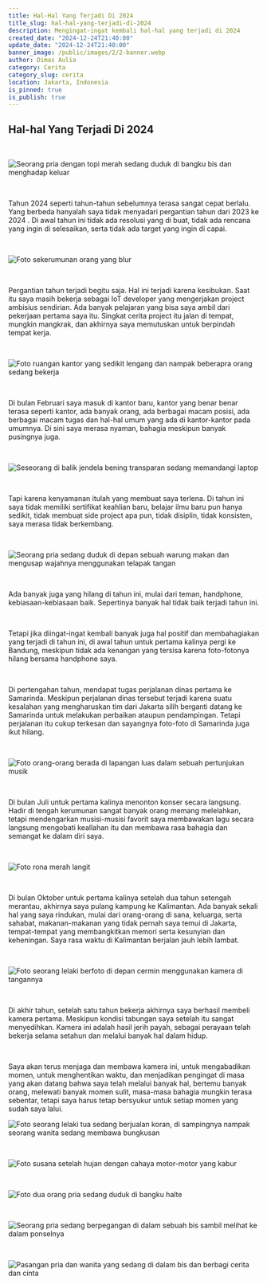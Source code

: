 ```yaml
---
title: Hal-Hal Yang Terjadi Di 2024
title_slug: hal-hal-yang-terjadi-di-2024
description: Mengingat-ingat kembali hal-hal yang terjadi di 2024
created_date: "2024-12-24T21:40:00"
update_date: "2024-12-24T21:40:00"
banner_image: /public/images/2/2-banner.webp
author: Dimas Aulia
category: Cerita
category_slug: cerita
location: Jakarta, Indonesia
is_pinned: true
is_publish: true
---
```


## Hal-hal Yang Terjadi Di 2024

<br>

![Seorang pria dengan topi merah sedang duduk di bangku bis dan menghadap keluar](/public/images/2/2-foto-di-bis.webp)


<br>

Tahun 2024 seperti tahun-tahun sebelumnya terasa sangat cepat berlalu. Yang berbeda hanyalah saya tidak menyadari pergantian tahun dari 2023 ke 2024 . Di awal tahun ini tidak ada resolusi yang di buat, tidak ada rencana yang ingin di selesaikan, serta tidak ada target yang ingin di capai.

<br>

![Foto sekerumunan orang yang blur](/public/images/2/2-foto-banyak-orang.webp)

<br>

Pergantian tahun terjadi begitu saja. Hal ini terjadi karena kesibukan. Saat itu saya masih bekerja sebagai IoT developer yang mengerjakan project ambisius sendirian. Ada banyak pelajaran yang bisa saya ambil dari pekerjaan pertama saya itu. Singkat cerita project itu jalan di tempat, mungkin mangkrak, dan akhirnya saya memutuskan untuk berpindah tempat kerja.

<br>

![Foto ruangan kantor yang sedikit lengang dan nampak beberapra orang sedang bekerja](/public/images/2/2-banner.webp)

<br>

Di bulan Februari saya masuk di kantor baru, kantor yang benar benar terasa seperti kantor, ada banyak orang, ada berbagai macam posisi, ada berbagai macam tugas dan hal-hal umum yang ada di kantor-kantor pada umumnya. Di sini saya merasa nyaman, bahagia meskipun banyak pusingnya juga.

<br>

![Seseorang di balik jendela bening transparan sedang memandangi laptop](/public/images/2/2-foto-orang-di-caffe.webp)

<br>

Tapi karena kenyamanan itulah yang membuat saya terlena. Di tahun ini saya tidak memiliki sertifikat keahlian baru, belajar ilmu baru pun hanya sedikit, tidak membuat side project apa pun, tidak disiplin, tidak konsisten, saya merasa tidak berkembang.

<br>

![Seorang pria sedang duduk di depan sebuah warung makan dan mengusap wajahnya menggunakan telapak tangan](/public/images/2/2-foto-pria-tua.webp)

<br>

Ada banyak juga yang hilang di tahun ini, mulai dari teman, handphone, kebiasaan-kebiasaan baik. Sepertinya banyak hal tidak baik terjadi tahun ini. 

<br>

Tetapi jika diingat-ingat kembali banyak juga hal positif dan membahagiakan yang terjadi di tahun ini, di awal tahun untuk pertama kalinya pergi ke Bandung, meskipun tidak ada kenangan yang tersisa karena foto-fotonya hilang bersama handphone saya.

<br>

Di pertengahan tahun, mendapat tugas perjalanan dinas pertama ke Samarinda. Meskipun perjalanan dinas tersebut terjadi karena suatu kesalahan yang mengharuskan tim dari Jakarta silih berganti datang ke Samarinda untuk melakukan perbaikan ataupun pendampingan. Tetapi perjalanan itu cukup terkesan dan sayangnya foto-foto di Samarinda juga ikut hilang.

<br>

![Foto orang-orang berada di lapangan luas dalam sebuah pertunjukan musik](/public/images/2/2-foto-konser.webp)

<br>

Di bulan Juli untuk pertama kalinya menonton konser secara langsung. Hadir di tengah kerumunan sangat banyak orang memang melelahkan, tetapi mendengarkan musisi-musisi favorit saya membawakan lagu secara langsung mengobati keallahan itu dan membawa rasa bahagia dan semangat ke dalam diri saya.

<br>

![Foto rona merah langit](/public/images/2/2-kampung-halaman.webp)

<br>

Di bulan Oktober untuk pertama kalinya setelah dua tahun setengah merantau, akhirnya saya pulang kampung ke Kalimantan. Ada banyak sekali hal yang saya rindukan, mulai dari orang-orang di sana, keluarga, serta sahabat, makanan-makanan yang tidak pernah saya temui di Jakarta, tempat-tempat yang membangkitkan memori serta kesunyian dan keheningan. Saya rasa waktu di Kalimantan berjalan jauh lebih lambat.

<br>

![Foto seorang lelaki berfoto di depan cermin menggunakan kamera di tangannya](/public/images/2/2-kamera.webp)

<br>

Di akhir tahun, setelah satu tahun bekerja akhirnya saya berhasil membeli kamera pertama. Meskipun kondisi tabungan saya setelah itu sangat menyedihkan. Kamera ini adalah hasil jerih payah, sebagai perayaan telah bekerja selama setahun dan melalui banyak hal dalam hidup. 

<br>

Saya akan terus menjaga dan membawa kamera ini, untuk mengabadikan momen, untuk menghentikan waktu, dan menjadikan pengingat di masa yang akan datang bahwa saya telah melalui banyak hal, bertemu banyak orang, melewati banyak momen sulit, masa-masa bahagia mungkin terasa sebentar, tetapi saya harus tetap bersyukur untuk setiap momen yang sudah saya lalui.

![Foto seorang lelaki tua sedang berjualan koran, di sampingnya nampak seorang wanita sedang membawa bungkusan](/public/images/2/2-penjual-koran.webp)

<br>

![Foto susana setelah hujan dengan cahaya motor-motor yang kabur](/public/images/2/2-foto-abstrak.webp)

<br>

![Foto dua orang pria sedang duduk di bangku halte](/public/images/2/2-halte.webp)

<br>

![Seorang pria sedang berpegangan di dalam sebuah bis sambil melihat ke dalam ponselnya](/public/images/2/2-pria-di-dalam-bis.webp)

<br>

![Pasangan pria dan wanita yang sedang di dalam bis dan berbagi cerita dan cinta](/public/images/2/2-pasangan.webp)